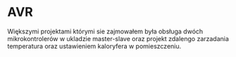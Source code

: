 # AVR
Większymi projektami którymi sie zajmowałem była obsługa dwóch mikrokontrolerów w ukladzie master-slave oraz projekt zdalengo zarzadania temperatura oraz ustawieniem kaloryfera w pomieszczeniu.
